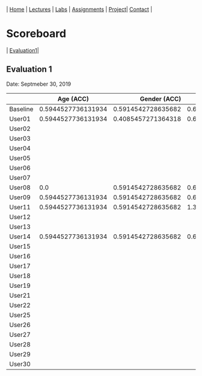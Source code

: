| [Home](index.md) | [Lectures](lectures.md) | [Labs](labs.md) | [Assignments](assignments.md) | [Project](project.md)| [Contact](contact.md) |


# Scoreboard

| [Evaluation1](scores/evaluation1.md)|

## Evaluation 1

Date: Septmeber 30, 2019

|       | Age (ACC) | Gender (ACC) | OPN (RMSE) | NEU (RMSE) | EXT (RMSE) | AGR (RMSE) | CON (RMSE) |
|-------|--------------|----------:|------------|------------|------------|------------|------------|
| Baseline|0.5944527736131934|0.5914542728635682|0.651949209950953|0.7979754885334419|0.7884006635927293|0.665264072598806|0.7339771774876475|
| User01 |0.5944527736131934|0.4085457271364318|0.651949209950953|0.7979754885334419|0.7884006635927293|0.665264072598806|0.7339771774876475|
| User02 |              |           |            |            |            |            |            |
| User03 |              |           |            |            |            |            |            |
| User04 |              |           |            |            |            |            |            |
| User05 |              |           |            |            |            |            |            |
| User06 |              |           |            |            |            |            |            |
| User07 |              |           |            |            |            |            |            |
| User08 | 0.0|0.5914542728635682|0.6519492099509525|0.7979754885334422|0.7884006635927293|0.665264072598806|0.7339771774876473|
| User09 | 0.5944527736131934|0.5914542728635682|0.6519492099509525|0.7979754885334422|0.7884006635927293|0.665264072598806|0.7339771774876473|
| User11 |0.5944527736131934|0.5914542728635682|1.3402113905440967|1.0831102661934973|0.8790995811593386|0.6766370383238032|0.7465497052740552|
| User12 |              |           |            |            |            |            |            |
| User13 |              |           |            |            |            |            |            |
| User14 |0.5944527736131934|0.5914542728635682|0.651949209950953|0.7979754885334419|0.7884006635927293|0.665264072598806|0.7339771774876475|
| User15 |              |           |            |            |            |            |            |
| User16 |              |           |            |            |            |            |            |
| User17 |              |           |            |            |            |            |            |
| User18 |              |           |            |            |            |            |            |
| User19 |              |           |            |            |            |            |            |
| User21 |              |           |            |            |            |            |            |
| User22 |              |           |            |            |            |            |            |
| User25 |              |           |            |            |            |            |            |
| User26 |              |           |            |            |            |            |            |
| User27 |              |           |            |            |            |            |            |
| User28 |              |           |            |            |            |            |            |
| User29 |              |           |            |            |            |            |            |
| User30 |              |           |            |            |            |            |            |
